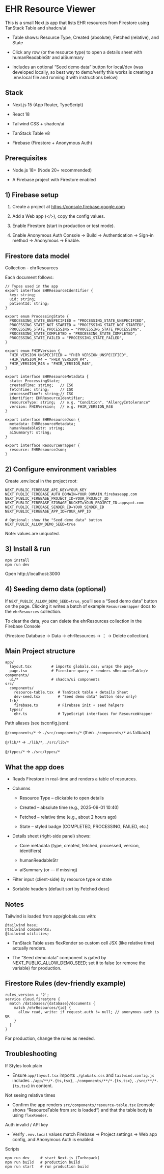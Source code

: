 # EHR Resource Viewer

This is a small Next.js app that lists EHR resources from Firestore using TanStack Table and shadcn/ui

- Table shows: Resource Type, Created (absolute), Fetched (relative), and State

- Click any row (or the resource type) to open a details sheet with humanReadableStr and aiSummary

- Includes an optional “Seed demo data” button for local/dev (was developed locally, so best way to demo/verify this works is creating a .env.local file and running it with instructions below)

## Stack

- Next.js 15 (App Router, TypeScript)

- React 18

- Tailwind CSS + shadcn/ui

- TanStack Table v8

- Firebase (Firestore + Anonymous Auth)

## Prerequisites

- Node.js 18+ (Node 20+ recommended)

- A Firebase project with Firestore enabled

## 1) Firebase setup

1. Create a project at https://console.firebase.google.com

2. Add a Web app (</>), copy the config values.

3. Enable Firestore (start in production or test mode).

4. Enable Anonymous Auth
Console → Build → Authentication → Sign-in method → Anonymous → Enable.

## Firestore data model

Collection - ehrResources

Each document follows:
```
// Types used in the app
export interface EHRResourceIdentifier {
  key: string;
  uid: string;
  patientId: string;
}

export enum ProcessingState {
  PROCESSING_STATE_UNSPECIFIED = "PROCESSING_STATE_UNSPECIFIED",
  PROCESSING_STATE_NOT_STARTED = "PROCESSING_STATE_NOT_STARTED",
  PROCESSING_STATE_PROCESSING = "PROCESSING_STATE_PROCESSING",
  PROCESSING_STATE_COMPLETED = "PROCESSING_STATE_COMPLETED",
  PROCESSING_STATE_FAILED = "PROCESSING_STATE_FAILED",
}

export enum FHIRVersion {
  FHIR_VERSION_UNSPECIFIED = "FHIR_VERSION_UNSPECIFIED",
  FHIR_VERSION_R4 = "FHIR_VERSION_R4",
  FHIR_VERSION_R4B = "FHIR_VERSION_R4B",
}

export interface EHRResourceMetadata {
  state: ProcessingState;
  createdTime: string;   // ISO
  fetchTime: string;     // ISO
  processedTime?: string;// ISO
  identifier: EHRResourceIdentifier;
  resourceType: string;  // e.g. "Condition", "AllergyIntolerance"
  version: FHIRVersion;  // e.g. FHIR_VERSION_R4B
}

export interface EHRResourceJson {
  metadata: EHRResourceMetadata;
  humanReadableStr: string;
  aiSummary?: string;
}

export interface ResourceWrapper {
  resource: EHRResourceJson;
}
```
## 2) Configure environment variables

Create .env.local in the project root:
```
NEXT_PUBLIC_FIREBASE_API_KEY=YOUR_KEY
NEXT_PUBLIC_FIREBASE_AUTH_DOMAIN=YOUR_DOMAIN.firebaseapp.com
NEXT_PUBLIC_FIREBASE_PROJECT_ID=YOUR_PROJECT_ID
NEXT_PUBLIC_FIREBASE_STORAGE_BUCKET=YOUR_PROJECT_ID.appspot.com
NEXT_PUBLIC_FIREBASE_SENDER_ID=YOUR_SENDER_ID
NEXT_PUBLIC_FIREBASE_APP_ID=YOUR_APP_ID

# Optional: show the "Seed demo data" button
NEXT_PUBLIC_ALLOW_DEMO_SEED=true
```

Note: values are unquoted.

## 3) Install & run
```
npm install
npm run dev
```
Open http://localhost:3000

## 4) Seeding demo data (optional)

If ```NEXT_PUBLIC_ALLOW_DEMO_SEED=true```, you’ll see a “Seed demo data” button on the page.
Clicking it writes a batch of example ```ResourceWrapper``` docs to the ```ehrResources``` collection.

To clear the data, you can delete the ehrResources collection in the Firebase Console

(Firestore Database → Data → ehrResources → ⋮ → Delete collection).

## Main Project structure
```
app/
  layout.tsx         # imports globals.css; wraps the page
  page.tsx           # Firestore query + renders <ResourceTable/>
components/
  ui/*               # shadcn/ui components
src/
  components/
    resource-table.tsx  # TanStack table + details Sheet
    dev-seed.tsx        # "Seed demo data" button (dev only)
  lib/
    firebase.ts         # Firebase init + seed helpers
  types/
    ehr.ts              # TypeScript interfaces for ResourceWrapper
```

Path aliases (see tsconfig.json):

```@/components/*``` → ```./src/components/*``` (then ```./components/*``` as fallback)

```@/lib/*``` → ```./lib/*```, ```./src/lib/*```

```@/types/*``` → ```./src/types/*```

## What the app does

- Reads Firestore in real-time and renders a table of resources.

- Columns

    - Resource Type – clickable to open details

    - Created – absolute time (e.g., 2025-09-01 10:40)

    - Fetched – relative time (e.g., about 2 hours ago)

    - State – styled badge (COMPLETED, PROCESSING, FAILED, etc.)

- Details sheet (right-side panel) shows:

    - Core metadata (type, created, fetched, processed, version, identifiers)

    - humanReadableStr

    - aiSummary (or — if missing)

- Filter input (client-side) by resource type or state

- Sortable headers (default sort by Fetched desc)

## Notes

Tailwind is loaded from app/globals.css with:
```
@tailwind base;
@tailwind components;
@tailwind utilities;
```

- TanStack Table uses flexRender so custom cell JSX (like relative time) actually renders.

- The “Seed demo data” component is gated by NEXT_PUBLIC_ALLOW_DEMO_SEED; set it to false (or remove the variable) for production.

## Firestore Rules (dev-friendly example)
```
rules_version = '2';
service cloud.firestore {
  match /databases/{database}/documents {
    match /ehrResources/{id} {
      allow read, write: if request.auth != null; // anonymous auth is OK
    }
  }
}
```

For production, change the rules as needed.

## Troubleshooting

If Styles look plain

- Ensure ```app/layout.tsx``` imports ```./globals.css``` and ```tailwind.config.js``` includes
```./app/**/*.{ts,tsx}```, ```./components/**/*.{ts,tsx}```, ```./src/**/*.{ts,tsx}``` in content.

Not seeing relative times
- Confirm the app renders ```src/components/resource-table.tsx``` (console shows “ResourceTable from src is loaded”) and that the table body is using ```flexRender```.

Auth invalid / API key
- Verify ```.env.local``` values match Firebase → Project settings → Web app config, and Anonymous Auth is enabled.

Scripts
```
npm run dev     # start Next.js (Turbopack)
npm run build   # production build
npm run start   # run production build
```